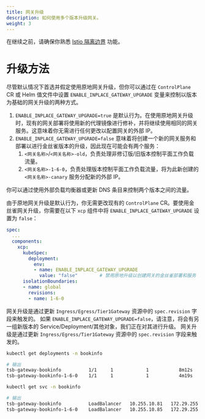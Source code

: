 ```yaml
---
title: 网关升级
description: 如何使用多个版本升级网关。
weight: 3
---
```


在继续之前，请确保你熟悉 [Istio 隔离边界](../../isolation-boundaries) 功能。

# 升级方法

尽管默认情况下首选并假定使用原地网关升级，但你可以通过在 `ControlPlane` CR 或 Helm 值文件中设置 `ENABLE_INPLACE_GATEWAY_UPGRADE` 变量来控制以版本为基础的网关升级的两种方式。

1. `ENABLE_INPLACE_GATEWAY_UPGRADE=true` 是默认行为。在使用原地网关升级时，现有的网关部署将使用新的代理镜像进行修补，并将继续使用相同的网关服务。这意味着你无需进行任何更改以配置网关的外部 IP。
2. `ENABLE_INPLACE_GATEWAY_UPGRADE=false` 意味着将创建一个新的网关服务和部署以进行金丝雀版本的升级，因此现在可能会有两个服务：
    1. `<网关名称>`/`<网关名称>-old`，负责处理非修订版/旧版本控制平面工作负载流量。
    2. `<网关名称>-1-6-0`，负责处理版本控制平面工作负载流量，将为此新创建的 `<网关名称>-canary` 服务分配新的外部 IP。

  你可以通过使用外部负载均衡器或更新 DNS 条目来控制两个版本之间的流量。

由于原地网关升级是默认行为，你无需更改现有的 `ControlPlane` CR。要使用金丝雀网关升级，你需要在以下 `xcp` 组件中将 `ENABLE_INPLACE_GATEWAY_UPGRADE` 设置为 `false`：

```yaml
spec:
  ...
  components:
    xcp:
      kubeSpec:
        deployment:
          env:
          - name: ENABLE_INPLACE_GATEWAY_UPGRADE
            value: "false"        # 禁用原地升级以创建网关的金丝雀部署和服务
      isolationBoundaries:
      - name: global
        revisions:
        - name: 1-6-0
```

网关升级是通过更新 `Ingress/Egress/Tier1Gateway` 资源中的 `spec.revision` 字段来触发的。
如果 `ENABLE_INPLACE_GATEWAY_UPGRADE=false`，请注意，将会有另一组新版本的 Service/Deployment/其他对象，我们正在对其进行升级。
网关升级是通过更新 `Ingress/Egress/Tier1Gateway` 资源中的 `spec.revision` 字段来触发的。

```bash
kubectl get deployments -n bookinfo
```

```bash
# 输出
tsb-gateway-bookinfo          1/1     1            1           8m12s
tsb-gateway-bookinfo-1-6-0    1/1     1            1           4m19s
```

```bash
kubectl get svc -n bookinfo
```

```bash
# 输出
tsb-gateway-bookinfo          LoadBalancer   10.255.10.81   172.29.255.151   15443:31159/TCP,8080:31789/TCP,...
tsb-gateway-bookinfo-1-6-0    LoadBalancer   10.255.10.85   172.29.255.152   15443:31159/TCP,8080:31789/TCP,...
```

